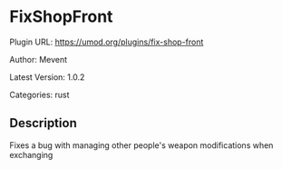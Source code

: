 # FixShopFront

Plugin URL: https://umod.org/plugins/fix-shop-front

Author: Mevent

Latest Version: 1.0.2

Categories: rust

## Description

Fixes a bug with managing other people's weapon modifications when exchanging
